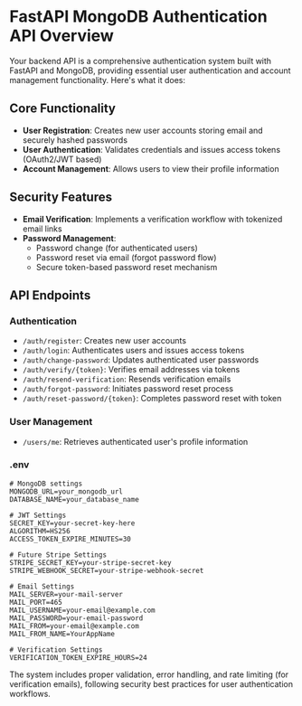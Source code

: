 # FastAPI MongoDB Authentication API Overview

Your backend API is a comprehensive authentication system built with FastAPI and MongoDB, providing essential user authentication and account management functionality. Here's what it does:

## Core Functionality

- **User Registration**: Creates new user accounts storing email and securely hashed passwords
- **User Authentication**: Validates credentials and issues access tokens (OAuth2/JWT based)
- **Account Management**: Allows users to view their profile information

## Security Features

- **Email Verification**: Implements a verification workflow with tokenized email links
- **Password Management**:
  - Password change (for authenticated users)
  - Password reset via email (forgot password flow)
  - Secure token-based password reset mechanism

## API Endpoints

### Authentication

- `/auth/register`: Creates new user accounts
- `/auth/login`: Authenticates users and issues access tokens
- `/auth/change-password`: Updates authenticated user passwords
- `/auth/verify/{token}`: Verifies email addresses via tokens
- `/auth/resend-verification`: Resends verification emails
- `/auth/forgot-password`: Initiates password reset process
- `/auth/reset-password/{token}`: Completes password reset with token

### User Management

- `/users/me`: Retrieves authenticated user's profile information

### .env

```
# MongoDB settings
MONGODB_URL=your_mongodb_url
DATABASE_NAME=your_database_name

# JWT Settings
SECRET_KEY=your-secret-key-here
ALGORITHM=HS256
ACCESS_TOKEN_EXPIRE_MINUTES=30

# Future Stripe Settings
STRIPE_SECRET_KEY=your-stripe-secret-key
STRIPE_WEBHOOK_SECRET=your-stripe-webhook-secret

# Email Settings
MAIL_SERVER=your-mail-server
MAIL_PORT=465
MAIL_USERNAME=your-email@example.com
MAIL_PASSWORD=your-email-password
MAIL_FROM=your-email@example.com
MAIL_FROM_NAME=YourAppName

# Verification Settings
VERIFICATION_TOKEN_EXPIRE_HOURS=24
```

The system includes proper validation, error handling, and rate limiting (for verification emails), following security best practices for user authentication workflows.
